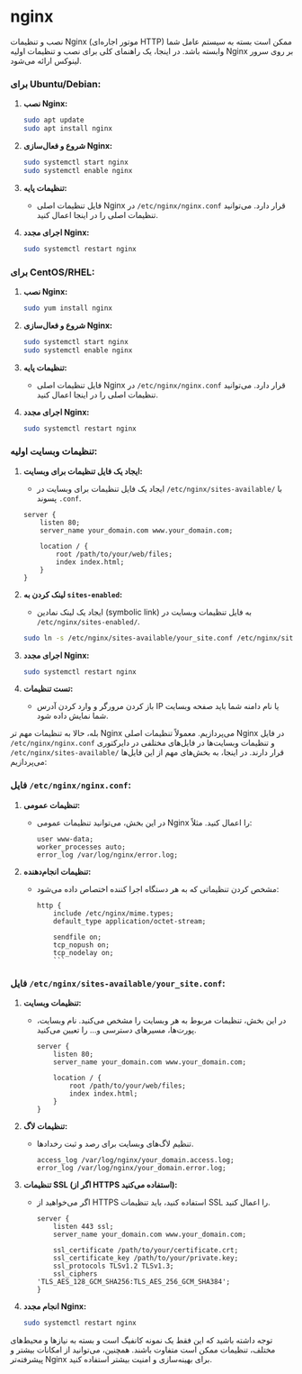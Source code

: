 # nginx
نصب و تنظیمات Nginx (موتور اجاره‌ای HTTP) ممکن است بسته به سیستم عامل شما وابسته باشد. در اینجا، یک راهنمای کلی برای نصب و تنظیمات اولیه Nginx بر روی سرور لینوکس ارائه می‌شود.

### برای Ubuntu/Debian:

1. **نصب Nginx:**
    ```bash
    sudo apt update
    sudo apt install nginx
    ```

2. **شروع و فعال‌سازی Nginx:**
    ```bash
    sudo systemctl start nginx
    sudo systemctl enable nginx
    ```

3. **تنظیمات پایه:**
    - فایل تنظیمات اصلی Nginx در `/etc/nginx/nginx.conf` قرار دارد. می‌توانید تنظیمات اصلی را در اینجا اعمال کنید.

4. **اجرای مجدد Nginx:**
    ```bash
    sudo systemctl restart nginx
    ```

### برای CentOS/RHEL:

1. **نصب Nginx:**
    ```bash
    sudo yum install nginx
    ```

2. **شروع و فعال‌سازی Nginx:**
    ```bash
    sudo systemctl start nginx
    sudo systemctl enable nginx
    ```

3. **تنظیمات پایه:**
    - فایل تنظیمات اصلی Nginx در `/etc/nginx/nginx.conf` قرار دارد. می‌توانید تنظیمات اصلی را در اینجا اعمال کنید.

4. **اجرای مجدد Nginx:**
    ```bash
    sudo systemctl restart nginx
    ```

### تنظیمات وبسایت اولیه:

1. **ایجاد یک فایل تنظیمات برای وبسایت:**
    - ایجاد یک فایل تنظیمات برای وبسایت در `/etc/nginx/sites-available/` با پسوند `.conf`.

    ```nginx
    server {
        listen 80;
        server_name your_domain.com www.your_domain.com;

        location / {
            root /path/to/your/web/files;
            index index.html;
        }
    }
    ```

2. **لینک کردن به `sites-enabled`:**
    - ایجاد یک لینک نمادین (symbolic link) به فایل تنظیمات وبسایت در `/etc/nginx/sites-enabled/`.

    ```bash
    sudo ln -s /etc/nginx/sites-available/your_site.conf /etc/nginx/sites-enabled/
    ```

3. **اجرای مجدد Nginx:**
    ```bash
    sudo systemctl restart nginx
    ```

4. **تست تنظیمات:**
    - باز کردن مرورگر و وارد کردن آدرس IP یا نام دامنه شما باید صفحه وبسایت شما نمایش داده شود.



بله، حالا به تنظیمات مهم تر Nginx می‌پردازیم. معمولاً تنظیمات اصلی Nginx در فایل `/etc/nginx/nginx.conf` و تنظیمات وبسایت‌ها در فایل‌های مختلفی در دایرکتوری `/etc/nginx/sites-available/` قرار دارند. در اینجا، به بخش‌های مهم از این فایل‌ها می‌پردازیم:

### فایل `/etc/nginx/nginx.conf`:

1. **تنظیمات عمومی:**
   - در این بخش، می‌توانید تنظیمات عمومی Nginx را اعمال کنید. مثلاً:

     ```nginx
     user www-data;
     worker_processes auto;
     error_log /var/log/nginx/error.log;
     ```

2. **تنظیمات انجام‌دهنده:**
   - مشخص کردن تنظیماتی که به هر دستگاه اجرا کننده اختصاص داده می‌شود:

     ```nginx
     http {
         include /etc/nginx/mime.types;
         default_type application/octet-stream;

         sendfile on;
         tcp_nopush on;
         tcp_nodelay on;
         ```

### فایل `/etc/nginx/sites-available/your_site.conf`:

1. **تنظیمات وبسایت:**
   - در این بخش، تنظیمات مربوط به هر وبسایت را مشخص می‌کنید. نام وبسایت، پورت‌ها، مسیرهای دسترسی و... را تعیین می‌کنید.

     ```nginx
     server {
         listen 80;
         server_name your_domain.com www.your_domain.com;

         location / {
             root /path/to/your/web/files;
             index index.html;
         }
     }
     ```

2. **تنظیمات لاگ:**
   - تنظیم لاگ‌های وبسایت برای رصد و ثبت رخدادها.

     ```nginx
     access_log /var/log/nginx/your_domain.access.log;
     error_log /var/log/nginx/your_domain.error.log;
     ```

3. **تنظیمات SSL (اگر از HTTPS استفاده می‌کنید):**
   - اگر می‌خواهید از HTTPS استفاده کنید، باید تنظیمات SSL را اعمال کنید.

     ```nginx
     server {
         listen 443 ssl;
         server_name your_domain.com www.your_domain.com;

         ssl_certificate /path/to/your/certificate.crt;
         ssl_certificate_key /path/to/your/private.key;
         ssl_protocols TLSv1.2 TLSv1.3;
         ssl_ciphers 'TLS_AES_128_GCM_SHA256:TLS_AES_256_GCM_SHA384';
     }
     ```

4. **انجام مجدد Nginx:**
    ```bash
    sudo systemctl restart nginx
    ```

توجه داشته باشید که این فقط یک نمونه کانفیگ است و بسته به نیازها و محیط‌های مختلف، تنظیمات ممکن است متفاوت باشند. همچنین، می‌توانید از امکانات بیشتر و پیشرفته‌تر Nginx برای بهینه‌سازی و امنیت بیشتر استفاده کنید.
